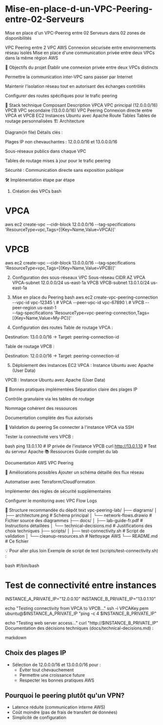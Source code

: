 # Mise-en-place-d-un-VPC-Peering-entre-02-Serveurs
Mise en place d'un VPC-Peering entre 02 Serveurs dans 02 zones de disponibilités

VPC Peering entre 2 VPC AWS
Connexion sécurisée entre environnements réseau isolés
Mise en place d'une communication privée entre deux VPCs dans la même région AWS

📌 Objectifs du projet
Établir une connexion privée entre deux VPCs distincts

Permettre la communication inter-VPC sans passer par Internet

Maintenir l'isolation réseau tout en autorisant des échanges contrôlés

Configurer des routes spécifiques pour le trafic peering

🔧 Stack technique
Composant	Description
VPCA	VPC principal (12.0.0.0/16)
VPCB	VPC secondaire (13.0.0.0/16)
VPC Peering	Connexion directe entre VPCA et VPCB
EC2	Instances Ubuntu avec Apache
Route Tables	Tables de routage personnalisées
🏗️ Architecture

Diagram(in file)
Détails clés :

Plages IP non chevauchantes : 12.0.0.0/16 et 13.0.0.0/16

Sous-réseaux publics dans chaque VPC

Tables de routage mises à jour pour le trafic peering

Sécurité : Communication directe sans exposition publique

🛠️ Implémentation étape par étape

1. Création des VPCs
bash
# VPCA
aws ec2 create-vpc --cidr-block 12.0.0.0/16 --tag-specifications 'ResourceType=vpc,Tags=[{Key=Name,Value=VPCA}]'

# VPCB
aws ec2 create-vpc --cidr-block 13.0.0.0/16 --tag-specifications 'ResourceType=vpc,Tags=[{Key=Name,Value=VPCB}]'

2. Configuration des sous-réseaux
VPC	Sous-réseau	CIDR	AZ
VPCA	VPCA-subnet	12.0.0.0/24	us-east-1a
VPCB	VPCB-subnet	13.0.1.0/24	us-east-1a

3. Mise en place du Peering
bash
aws ec2 create-vpc-peering-connection \
  --vpc-id vpc-12345 \ # VPCA
  --peer-vpc-id vpc-67890 \ # VPCB
  --peer-region us-east-1 \
  --tag-specifications 'ResourceType=vpc-peering-connection,Tags=[{Key=Name,Value=My-PC}]'

4. Configuration des routes
Table de routage VPCA :

Destination: 13.0.0.0/16 → Target: peering-connection-id

Table de routage VPCB :

Destination: 12.0.0.0/16 → Target: peering-connection-id

5. Déploiement des instances EC2
VPCA : Instance Ubuntu avec Apache (User Data)

VPCB : Instance Ubuntu avec Apache (User Data)

🔐 Bonnes pratiques implémentées
Séparation claire des plages IP

Contrôle granulaire via les tables de routage

Nommage cohérent des ressources

Documentation complète des flux autorisés

🧪 Validation du peering
Se connecter à l'instance VPCA via SSH

Tester la connectivité vers VPCB :

bash
ping 13.0.1.10 # IP privée de l'instance VPCB
curl http://13.0.1.10 # Test du serveur Apache
📚 Ressources
Guide complet du lab

Documentation AWS VPC Peering

🚀 Améliorations possibles
Ajouter un schéma détaillé des flux réseau

Automatiser avec Terraform/CloudFormation

Implémenter des règles de sécurité supplémentaires

Configurer le monitoring avec VPC Flow Logs

📂 Structure recommandée du dépôt
text
vpc-peering-lab/
├── diagrams/
│   ├── architecture.png          # Schéma principal
│   └── network-flows.drawio     # Fichier source des diagrammes
├── docs/
│   ├── lab-guide-fr.pdf         # Instructions détaillées
│   └── technical-decisions.md   # Justifications des choix techniques
├── scripts/
│   ├── test-connectivity.sh     # Script de validation
│   └── cleanup-resources.sh     # Nettoyage AWS
└── README.md                    # Ce fichier

💡 Pour aller plus loin
Exemple de script de test (scripts/test-connectivity.sh) :

bash
#!/bin/bash
# Test de connectivité entre instances
INSTANCE_A_PRIVATE_IP="12.0.0.10"
INSTANCE_B_PRIVATE_IP="13.0.1.10"

echo "Testing connectivity from VPCA to VPCB..."
ssh -i VPCAKey.pem ubuntu@$INSTANCE_A_PRIVATE_IP "ping -c 4 $INSTANCE_B_PRIVATE_IP"

echo "Testing web server access..."
curl "http://$INSTANCE_B_PRIVATE_IP"
Documentation des décisions techniques (docs/technical-decisions.md) :

markdown
## Choix des plages IP
- Sélection de 12.0.0.0/16 et 13.0.0.0/16 pour :
  - Éviter tout chevauchement
  - Permettre une croissance future
  - Respecter les bonnes pratiques AWS

## Pourquoi le peering plutôt qu'un VPN?
- Latence réduite (communication interne AWS)
- Coût moindre (pas de frais de transfert de données)
- Simplicité de configuration
